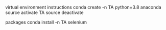 virtual environment instructions
    conda create -n TA python=3.8 anaconda
    source activate TA
    source deactivate

packages
    conda install -n TA selenium
